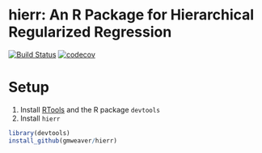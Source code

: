 # hierr: An R Package for Hierarchical Regularized Regression

[![Build Status](https://travis-ci.org/gmweaver/hierr.svg?branch=master)](https://travis-ci.org/gmweaver/hierr)
[![codecov](https://codecov.io/gh/gmweaver/hierr/branch/master/graph/badge.svg)](https://codecov.io/gh/gmweaver/hierr)

# Setup

1. Install [RTools](https://cran.r-project.org/bin/windows/Rtools/) and the R package `devtools`
2. Install `hierr` 

```R
library(devtools)
install_github(gmweaver/hierr)
```
